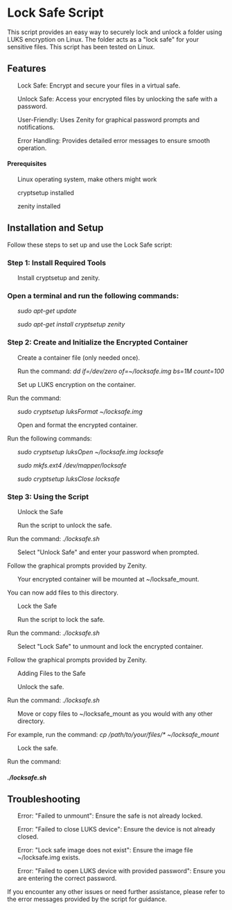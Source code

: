 <b><h1>Lock Safe Script</h1></b>

This script provides an easy way to securely lock and unlock a folder using LUKS encryption on Linux. The folder acts as a "lock safe" for your sensitive files. This script has been tested on Linux.

<h2>Features</h2>

<ul>Lock Safe: Encrypt and secure your files in a virtual safe.</ul>
<ul>Unlock Safe: Access your encrypted files by unlocking the safe with a password.</ul>
<ul>User-Friendly: Uses Zenity for graphical password prompts and notifications.</ul>
<ul>Error Handling: Provides detailed error messages to ensure smooth operation.</ul>
<h4>Prerequisites</h4>
<ul>Linux operating system, make others might work</ul>
<ul>cryptsetup installed</ul>
<ul>zenity installed</ul>

<h2>Installation and Setup</h2>
Follow these steps to set up and use the Lock Safe script:

<h3>Step 1: Install Required Tools</h3>
<ul>Install cryptsetup and zenity.</ul>
<h3>Open a terminal and run the following commands:</h3>
<ul><i>sudo apt-get update</i></ul>
<ul><i>sudo apt-get install cryptsetup zenity</i></ul>

<h3>Step 2: Create and Initialize the Encrypted Container</h3>
<ul>Create a container file (only needed once).</ul>
<ul>Run the command: <i>dd if=/dev/zero of=~/locksafe.img bs=1M count=100</i></ul>
<ul>Set up LUKS encryption on the container.</ul>

Run the command: 
<ul><i>sudo cryptsetup luksFormat ~/locksafe.img</i></ul>
<ul>Open and format the encrypted container.</ul>

Run the following commands:
<ul><i>sudo cryptsetup luksOpen ~/locksafe.img locksafe</i></ul>
<ul><i>sudo mkfs.ext4 /dev/mapper/locksafe</i></ul>
<ul><i>sudo cryptsetup luksClose locksafe</i></ul>

<h3>Step 3: Using the Script</h3>
<ul>Unlock the Safe</ul>
<ul>Run the script to unlock the safe.</ul>

Run the command: <i>./locksafe.sh</i>
<ul>Select "Unlock Safe" and enter your password when prompted.</ul>

Follow the graphical prompts provided by Zenity.
<ul>Your encrypted container will be mounted at ~/locksafe_mount.</ul>

You can now add files to this directory.
<ul>Lock the Safe</ul>
<ul>Run the script to lock the safe.</ul>

Run the command: <i>./locksafe.sh</i>
<ul>Select "Lock Safe" to unmount and lock the encrypted container.</ul>

Follow the graphical prompts provided by Zenity.
<ul>Adding Files to the Safe</ul>
<ul>Unlock the safe.</ul>

Run the command: <i>./locksafe.sh</i>
<ul>Move or copy files to ~/locksafe_mount as you would with any other directory.</ul>

For example, run the command:<i> cp /path/to/your/files/* ~/locksafe_mount</i>
<ul>Lock the safe.</ul>

Run the command:<h4><i>./locksafe.sh</i></h4>

<h2>Troubleshooting</h2>
<ul>Error: "Failed to unmount": Ensure the safe is not already locked.</ul>
<ul>Error: "Failed to close LUKS device": Ensure the device is not already closed.</ul>
<ul>Error: "Lock safe image does not exist": Ensure the image file ~/locksafe.img exists.</ul>
<ul>Error: "Failed to open LUKS device with provided password": Ensure you are entering the correct password.</ul>
    
If you encounter any other issues or need further assistance, please refer to the error messages provided by the script for guidance.
